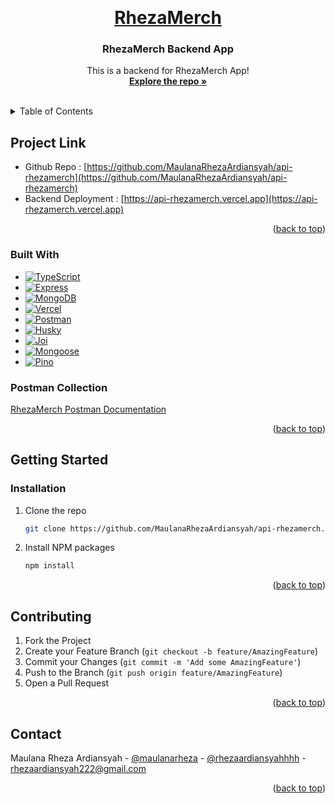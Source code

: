 <a name="rheza-top"></a>
<br />
<div align="center">
  <a href="https://api-rhezamerch.vercel.app/">
    <h1>RhezaMerch</h1>
  </a>

  <h3 align="center">RhezaMerch Backend App</h3>

  <p align="center">
    This is a backend for RhezaMerch App!
    <br />
    <a href="https://github.com/MaulanaRhezaArdiansyah/api-rhezamerch"><strong>Explore the repo »</strong></a>
    <br />
    <br />
  </p>
</div>

<!-- TABLE OF CONTENTS -->
<details>
  <summary>Table of Contents</summary>
  <ol>
    <li>
      <a href="#about-the-project">About The Project</a>
      <ul>
        <li><a href="#built-with">Built With</a></li>
      </ul>
    </li>
    <li>
      <a href="#getting-started">Getting Started</a>
      <ul>
        <li><a href="#installation">Installation</a></li>
      </ul>
    </li>
    <li><a href="#contributing">Contributing</a></li>
    <li><a href="#contact">Contact</a></li>
  </ol>
</details>


<!-- ABOUT THE PROJECT -->
## Project Link
* Github Repo : [https://github.com/MaulanaRhezaArdiansyah/api-rhezamerch](https://github.com/MaulanaRhezaArdiansyah/api-rhezamerch)
* Backend Deployment : [https://api-rhezamerch.vercel.app](https://api-rhezamerch.vercel.app)

<p align="right">(<a href="#rheza-top">back to top</a>)</p>



### Built With

* [![TypeScript][TypeScript]][TypeScript-url]
* [![Express][Express.js]][Express-url]
* [![MongoDB][MongoDB]][MongoDB-url]
* [![Vercel][Vercel]][Vercel-url]
* [![Postman][Postman]][Postman-url]
* [![Husky][Husky]][Husky-url]
* [![Joi][Joi]][Joi-url]
* [![Mongoose][Mongoose]][Mongoose-url]
* [![Pino][Pino]][Pino-url]



### Postman Collection

[RhezaMerch Postman Documentation](https://documenter.getpostman.com/view/23895523/2s93RRwZ2D)



<p align="right">(<a href="#rheza-top">back to top</a>)</p>



<!-- GETTING STARTED -->
## Getting Started


### Installation

1. Clone the repo
   ```sh
   git clone https://github.com/MaulanaRhezaArdiansyah/api-rhezamerch.git
   ```
2. Install NPM packages
   ```sh
   npm install
   ```

<p align="right">(<a href="#rheza-top">back to top</a>)</p>



<!-- CONTRIBUTING -->
## Contributing

1. Fork the Project
2. Create your Feature Branch (`git checkout -b feature/AmazingFeature`)
3. Commit your Changes (`git commit -m 'Add some AmazingFeature'`)
4. Push to the Branch (`git push origin feature/AmazingFeature`)
5. Open a Pull Request

<p align="right">(<a href="#rheza-top">back to top</a>)</p>



<!-- CONTACT -->
## Contact

Maulana Rheza Ardiansyah - [@maulanarheza](https://www.linkedin.com/in/maulanarheza/) - [@rhezaardiansyahhhh](https://instagram.com/rhezaardiansyahhhh) - rhezaardiansyah222@gmail.com

<p align="right">(<a href="#rheza-top">back to top</a>)</p>


<!-- LINKS -->
[product-screenshot]: https://fazzpay.up.railway.app/images/fazzpay-landing.png
[fazzpay-db-schema]: https://fazzpay.up.railway.app/images/db-schema.png
[Express.js]: https://img.shields.io/badge/Express.js-20232A?style=for-the-badge&logo=express&logoColor=61DAFB
[Express-url]: https://expressjs.com/
[TypeScript]: https://img.shields.io/badge/Typescript-20232A?style=for-the-badge&logo=typescript&logoColor=61DAFB
[TypeScript-url]: https://www.typescriptlang.org/
[Vercel]: https://img.shields.io/badge/Vercel-20232A?style=for-the-badge&logo=vercel&logoColor=61DAFB
[Vercel-url]: https://vercel.com/
[MongoDB]: https://img.shields.io/badge/MongoDB-20232A?style=for-the-badge&logo=mongodb&logoColor=61DAFB
[MongoDB-url]: https://www.mongodb.com/
[Husky]: https://img.shields.io/badge/Husky-20232A?style=for-the-badge&logo=husky&logoColor=61DAFB
[Husky-url]: https://www.npmjs.com/package/husky
[Postman]: https://img.shields.io/badge/Postman-20232A?style=for-the-badge&logo=postman&logoColor=61DAFB
[Postman-url]: https://www.postman.com/
[Joi]: https://img.shields.io/badge/Joi-20232A?style=for-the-badge&logo=joi&logoColor=61DAFB
[Joi-url]: https://joi.dev/
[Mongoose]: https://img.shields.io/badge/Mongoose-20232A?style=for-the-badge&logo=mongoose&logoColor=61DAFB
[Mongoose-url]: https://mongoosejs.com/
[Pino]: https://img.shields.io/badge/Pino-20232A?style=for-the-badge&logo=pino&logoColor=61DAFB
[Pino-url]: https://github.com/pinojs/pino

